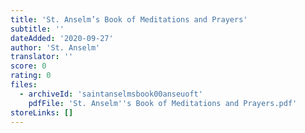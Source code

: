 ```yaml
---
title: 'St. Anselm’s Book of Meditations and Prayers'
subtitle: ''
dateAdded: '2020-09-27'
author: 'St. Anselm'
translator: ''
score: 0
rating: 0
files:
  - archiveId: 'saintanselmsbook00anseuoft'
    pdfFile: 'St. Anselm''s Book of Meditations and Prayers.pdf'
storeLinks: []
---
```



